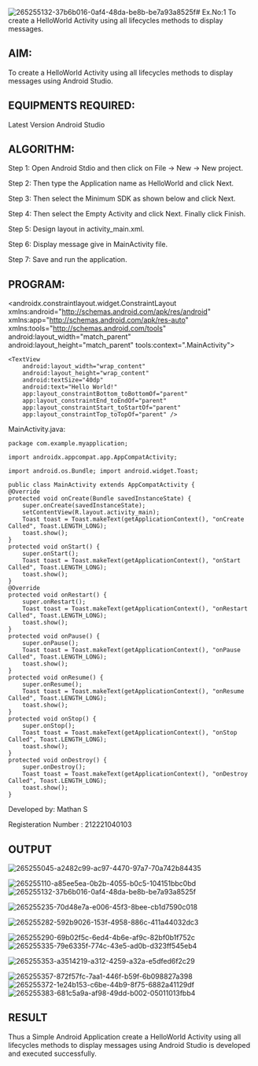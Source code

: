 ![265255132-37b6b016-0af4-48da-be8b-be7a93a8525f](https://github.com/mathan4/Mobile-Application-Development/assets/109868924/64e73118-867a-4034-aaab-c94400ad67ea)# Ex.No:1 To create a HelloWorld Activity using all lifecycles methods to display messages.


## AIM:

To create a HelloWorld Activity using all lifecycles methods to display messages using Android Studio.

## EQUIPMENTS REQUIRED:

Latest Version Android Studio

## ALGORITHM:

Step 1: Open Android Stdio and then click on File -> New -> New project.

Step 2: Then type the Application name as HelloWorld and click Next. 

Step 3: Then select the Minimum SDK as shown below and click Next.

Step 4: Then select the Empty Activity and click Next. Finally click Finish.

Step 5: Design layout in activity_main.xml.

Step 6: Display message give in MainActivity file.

Step 7: Save and run the application.

## PROGRAM:
<androidx.constraintlayout.widget.ConstraintLayout xmlns:android="http://schemas.android.com/apk/res/android" xmlns:app="http://schemas.android.com/apk/res-auto" xmlns:tools="http://schemas.android.com/tools" android:layout_width="match_parent" android:layout_height="match_parent" tools:context=".MainActivity">
```
<TextView
    android:layout_width="wrap_content"
    android:layout_height="wrap_content"
    android:textSize="40dp"
    android:text="Hello World!"
    app:layout_constraintBottom_toBottomOf="parent"
    app:layout_constraintEnd_toEndOf="parent"
    app:layout_constraintStart_toStartOf="parent"
    app:layout_constraintTop_toTopOf="parent" />
```
MainActivity.java:
```
package com.example.myapplication;

import androidx.appcompat.app.AppCompatActivity;

import android.os.Bundle; import android.widget.Toast;

public class MainActivity extends AppCompatActivity {
@Override
protected void onCreate(Bundle savedInstanceState) {
    super.onCreate(savedInstanceState);
    setContentView(R.layout.activity_main);
    Toast toast = Toast.makeText(getApplicationContext(), "onCreate Called", Toast.LENGTH_LONG);
    toast.show();
}
protected void onStart() {
    super.onStart();
    Toast toast = Toast.makeText(getApplicationContext(), "onStart Called", Toast.LENGTH_LONG);
    toast.show();
}
@Override
protected void onRestart() {
    super.onRestart();
    Toast toast = Toast.makeText(getApplicationContext(), "onRestart Called", Toast.LENGTH_LONG);
    toast.show();
}
protected void onPause() {
    super.onPause();
    Toast toast = Toast.makeText(getApplicationContext(), "onPause Called", Toast.LENGTH_LONG);
    toast.show();
}
protected void onResume() {
    super.onResume();
    Toast toast = Toast.makeText(getApplicationContext(), "onResume Called", Toast.LENGTH_LONG);
    toast.show();
}
protected void onStop() {
    super.onStop();
    Toast toast = Toast.makeText(getApplicationContext(), "onStop Called", Toast.LENGTH_LONG);
    toast.show();
}
protected void onDestroy() {
    super.onDestroy();
    Toast toast = Toast.makeText(getApplicationContext(), "onDestroy Called", Toast.LENGTH_LONG);
    toast.show();
}
```
Developed by: Mathan S

Registeration Number : 212221040103

## OUTPUT

![265255045-a2482c99-ac97-4470-97a7-70a742b84435](https://github.com/mathan4/Mobile-Application-Development/assets/109868924/9b914f4d-d194-475f-b80d-ded15fd9a0d6)

![265255110-a85ee5ea-0b2b-4055-b0c5-104151bbc0bd](https://github.com/mathan4/Mobile-Application-Development/assets/109868924/be0fde59-94f0-41d3-9c71-c41481a0c8e2)
![265255132-37b6b016-0af4-48da-be8b-be7a93a8525f](https://github.com/mathan4/Mobile-Application-Development/assets/109868924/b9120abb-4d48-43be-b3c2-79553ff8e1c4)



![265255235-70d48e7a-e006-45f3-8bee-cb1d7590c018](https://github.com/mathan4/Mobile-Application-Development/assets/109868924/9a15cb0f-f308-4a8f-aa01-45d76459fab7)

![265255282-592b9026-153f-4958-886c-411a44032dc3](https://github.com/mathan4/Mobile-Application-Development/assets/109868924/e78399f3-f5fe-4c43-86b0-8bea2908c941)

![265255290-69b02f5c-6ed4-4b6e-af9c-82bf0b1f752c](https://github.com/mathan4/Mobile-Application-Development/assets/109868924/640d3d1b-7027-4c65-a7ac-a5517b79d171)
![265255335-79e6335f-774c-43e5-ad0b-d323ff545eb4](https://github.com/mathan4/Mobile-Application-Development/assets/109868924/96b7da55-2687-4731-9ebd-2f66d03a34a8)

![265255353-a3514219-a312-4259-a32a-e5dfed6f2c29](https://github.com/mathan4/Mobile-Application-Development/assets/109868924/6e11d47d-f4d8-4769-a290-5435863c4249)

![265255357-872f57fc-7aa1-446f-b59f-6b098827a398](https://github.com/mathan4/Mobile-Application-Development/assets/109868924/ac4048fa-d898-4f80-b8ee-d58374d98653)
![265255372-1e24b153-c6be-44b9-8f75-6882a41129df](https://github.com/mathan4/Mobile-Application-Development/assets/109868924/5a039b35-2946-43b2-a9e0-f0fd9e283761)
![265255383-681c5a9a-af98-49dd-b002-05011013fbb4](https://github.com/mathan4/Mobile-Application-Development/assets/109868924/f5a3526b-d383-4867-9f98-af63f3d25990)


## RESULT
Thus a Simple Android Application create a HelloWorld Activity using all lifecycles methods to display messages using Android Studio is developed and executed successfully.
